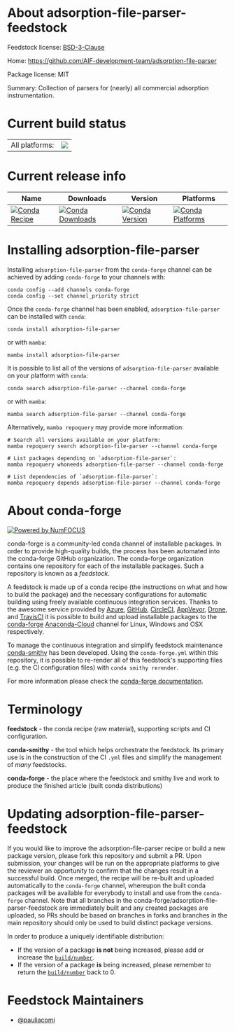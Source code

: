 About adsorption-file-parser-feedstock
======================================

Feedstock license: [BSD-3-Clause](https://github.com/conda-forge/adsorption-file-parser-feedstock/blob/main/LICENSE.txt)

Home: https://github.com/AIF-development-team/adsorption-file-parser

Package license: MIT

Summary: Collection of parsers for (nearly) all commercial adsorption instrumentation.

Current build status
====================


<table><tr><td>All platforms:</td>
    <td>
      <a href="https://dev.azure.com/conda-forge/feedstock-builds/_build/latest?definitionId=17312&branchName=main">
        <img src="https://dev.azure.com/conda-forge/feedstock-builds/_apis/build/status/adsorption-file-parser-feedstock?branchName=main">
      </a>
    </td>
  </tr>
</table>

Current release info
====================

| Name | Downloads | Version | Platforms |
| --- | --- | --- | --- |
| [![Conda Recipe](https://img.shields.io/badge/recipe-adsorption--file--parser-green.svg)](https://anaconda.org/conda-forge/adsorption-file-parser) | [![Conda Downloads](https://img.shields.io/conda/dn/conda-forge/adsorption-file-parser.svg)](https://anaconda.org/conda-forge/adsorption-file-parser) | [![Conda Version](https://img.shields.io/conda/vn/conda-forge/adsorption-file-parser.svg)](https://anaconda.org/conda-forge/adsorption-file-parser) | [![Conda Platforms](https://img.shields.io/conda/pn/conda-forge/adsorption-file-parser.svg)](https://anaconda.org/conda-forge/adsorption-file-parser) |

Installing adsorption-file-parser
=================================

Installing `adsorption-file-parser` from the `conda-forge` channel can be achieved by adding `conda-forge` to your channels with:

```
conda config --add channels conda-forge
conda config --set channel_priority strict
```

Once the `conda-forge` channel has been enabled, `adsorption-file-parser` can be installed with `conda`:

```
conda install adsorption-file-parser
```

or with `mamba`:

```
mamba install adsorption-file-parser
```

It is possible to list all of the versions of `adsorption-file-parser` available on your platform with `conda`:

```
conda search adsorption-file-parser --channel conda-forge
```

or with `mamba`:

```
mamba search adsorption-file-parser --channel conda-forge
```

Alternatively, `mamba repoquery` may provide more information:

```
# Search all versions available on your platform:
mamba repoquery search adsorption-file-parser --channel conda-forge

# List packages depending on `adsorption-file-parser`:
mamba repoquery whoneeds adsorption-file-parser --channel conda-forge

# List dependencies of `adsorption-file-parser`:
mamba repoquery depends adsorption-file-parser --channel conda-forge
```


About conda-forge
=================

[![Powered by
NumFOCUS](https://img.shields.io/badge/powered%20by-NumFOCUS-orange.svg?style=flat&colorA=E1523D&colorB=007D8A)](https://numfocus.org)

conda-forge is a community-led conda channel of installable packages.
In order to provide high-quality builds, the process has been automated into the
conda-forge GitHub organization. The conda-forge organization contains one repository
for each of the installable packages. Such a repository is known as a *feedstock*.

A feedstock is made up of a conda recipe (the instructions on what and how to build
the package) and the necessary configurations for automatic building using freely
available continuous integration services. Thanks to the awesome service provided by
[Azure](https://azure.microsoft.com/en-us/services/devops/), [GitHub](https://github.com/),
[CircleCI](https://circleci.com/), [AppVeyor](https://www.appveyor.com/),
[Drone](https://cloud.drone.io/welcome), and [TravisCI](https://travis-ci.com/)
it is possible to build and upload installable packages to the
[conda-forge](https://anaconda.org/conda-forge) [Anaconda-Cloud](https://anaconda.org/)
channel for Linux, Windows and OSX respectively.

To manage the continuous integration and simplify feedstock maintenance
[conda-smithy](https://github.com/conda-forge/conda-smithy) has been developed.
Using the ``conda-forge.yml`` within this repository, it is possible to re-render all of
this feedstock's supporting files (e.g. the CI configuration files) with ``conda smithy rerender``.

For more information please check the [conda-forge documentation](https://conda-forge.org/docs/).

Terminology
===========

**feedstock** - the conda recipe (raw material), supporting scripts and CI configuration.

**conda-smithy** - the tool which helps orchestrate the feedstock.
                   Its primary use is in the construction of the CI ``.yml`` files
                   and simplify the management of *many* feedstocks.

**conda-forge** - the place where the feedstock and smithy live and work to
                  produce the finished article (built conda distributions)


Updating adsorption-file-parser-feedstock
=========================================

If you would like to improve the adsorption-file-parser recipe or build a new
package version, please fork this repository and submit a PR. Upon submission,
your changes will be run on the appropriate platforms to give the reviewer an
opportunity to confirm that the changes result in a successful build. Once
merged, the recipe will be re-built and uploaded automatically to the
`conda-forge` channel, whereupon the built conda packages will be available for
everybody to install and use from the `conda-forge` channel.
Note that all branches in the conda-forge/adsorption-file-parser-feedstock are
immediately built and any created packages are uploaded, so PRs should be based
on branches in forks and branches in the main repository should only be used to
build distinct package versions.

In order to produce a uniquely identifiable distribution:
 * If the version of a package **is not** being increased, please add or increase
   the [``build/number``](https://docs.conda.io/projects/conda-build/en/latest/resources/define-metadata.html#build-number-and-string).
 * If the version of a package **is** being increased, please remember to return
   the [``build/number``](https://docs.conda.io/projects/conda-build/en/latest/resources/define-metadata.html#build-number-and-string)
   back to 0.

Feedstock Maintainers
=====================

* [@pauliacomi](https://github.com/pauliacomi/)

